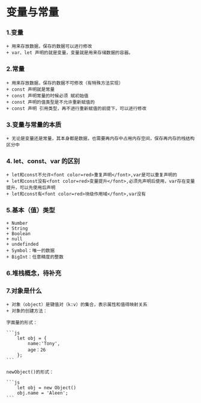 # 变量与常量

### 1.变量

    + 用来存放数据，保存的数据可以进行修改
    + var、let 声明的就是变量，变量就是用来存储数据的容器。

### 2.常量

    + 用来存放数据，保存的数据不可修改（有特殊方法实现）
    + const 声明就是常量
    + const 声明常量的时候必须 赋初始值
    + const 声明的值类型是不允许重新赋值的
    + const 声明 引用类型，再不进行重新赋值的前提下，可以进行修改

### 3.变量与常量的本质

    + 无论是变量还是常量，其本身都是数据，也需要再内存中占用内存空间，保存再内存的栈结构区分中

### 4. let、const、var 的区别

    + let和const不允许<font color=red>重复声明</font>,var是可以重复声明的
    + let和const没有<font color=red>变量提升</font>,必须先声明后使用，var存在变量提升，可以先使用后声明
    + let和const有<font color=red>块级作用域</font>,var没有

### 5.基本（值）类型

    + Number
    + String
    + Boolean
    + null
    + undefinded
    + Symbol：唯一的数据
    + BigInt：任意精度的整数

### 6.堆栈概念，待补充

### 7.对象是什么

    + 对象（object）是键值对（k:v）的集合，表示属性和值得映射关系
    + 对象的创建方法：

    字面量的形式：

    ```js
        let obj = {
            name:'Tony',
            age：26
        };
    ```

    newObject()的形式：

    ```js
        let obj = new Object()
        obj.name = 'Aleen';
    ```
